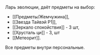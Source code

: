 Ларь эволюции, даёт предметы на выбор:  

- [[Предметы/Жемчужина]],
- [[Звезда Тайвэй P1]],
- [[Зеркало спокойствия]] - 3 шт,
- [[Хрусталь ци]] - 3, шт
- [[Метеорит]].

Все предметы внутри персональные.  